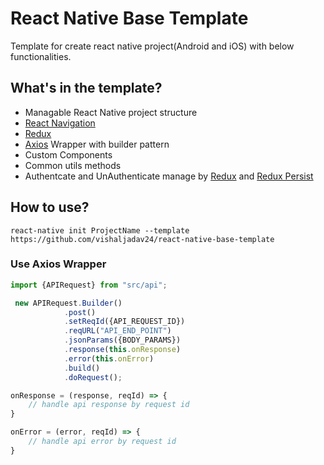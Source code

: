 # React Native Base Template
Template for create react native project(Android and iOS) with below functionalities.

## What's in the template?

- Managable React Native project structure
- [React Navigation][] 
- [Redux][]
- [Axios][] Wrapper with builder pattern
- Custom Components
- Common utils methods
- Authentcate and UnAuthenticate manage by [Redux][] and [Redux Persist][]

[React Navigation]: https://reactnavigation.org/
[Redux]: https://redux.js.org/
[Axios]: https://github.com/axios/axios
[Redux Persist]:https://github.com/rt2zz/redux-persist

## How to use?
`react-native init ProjectName --template https://github.com/vishaljadav24/react-native-base-template`

### Use Axios Wrapper
```js
import {APIRequest} from "src/api";

 new APIRequest.Builder()
            .post()
            .setReqId({API_REQUEST_ID})
            .reqURL("API_END_POINT")
            .jsonParams({BODY_PARAMS})
            .response(this.onResponse)
            .error(this.onError)
            .build()
            .doRequest();

onResponse = (response, reqId) => {
    // handle api response by request id
}

onError = (error, reqId) => {
    // handle api error by request id
}
```

